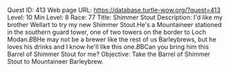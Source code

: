 Quest ID: 413
Web page URL: https://database.turtle-wow.org/?quest=413
Level: 10
Min Level: 8
Race: 77
Title: Shimmer Stout
Description: I'd like my brother Wellart to try my new Shimmer Stout.He's a Mountaineer stationed in the southern guard tower, one of two towers on the border to Loch Modan.$B$BHe may not be a brewer like the rest of us Barleybrews, but he loves his drinks and I know he'll like this one.$B$BCan you bring him this Barrel of Shimmer Stout for me?
Objective: Take the Barrel of Shimmer Stout to Mountaineer Barleybrew.
